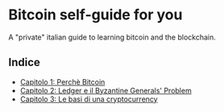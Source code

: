 # Bitcoin self-guide for you
A "private" italian guide to learning bitcoin and the blockchain.

## Indice   
+ [Capitolo 1: Perchè Bitcoin](/capitolo1.md)
+ [Capitolo 2: Ledger e il Byzantine Generals' Problem](/capitolo2.md)
+ [Capitolo 3: Le basi di una cryptocurrency](/capitolo3.md)